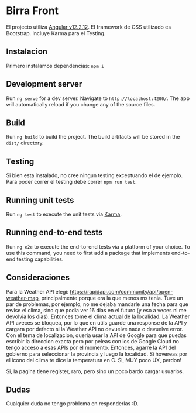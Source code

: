 # Birra Front
El projecto utiliza <a href='https://angular.io/'>Angular v12.2.12</a>. El framework de CSS utilizado es Bootstrap.
Incluye Karma para el Testing.

## Instalacion

Primero instalamos dependencias: `npm i`
## Development server

Run `ng serve` for a dev server. Navigate to `http://localhost:4200/`. The app will automatically reload if you change any of the source files.

## Build

Run `ng build` to build the project. The build artifacts will be stored in the `dist/` directory.

## Testing
Si bien esta instalado, no cree ningun testing exceptuando el de ejemplo. 
Para poder correr el testing debe correr `npm run test`.

## Running unit tests
Run `ng test` to execute the unit tests via [Karma](https://karma-runner.github.io).

## Running end-to-end tests

Run `ng e2e` to execute the end-to-end tests via a platform of your choice. To use this command, you need to first add a package that implements end-to-end testing capabilities.

## Consideraciones
Para la Weather API elegi: https://rapidapi.com/community/api/open-weather-map, principalmente porque era la que menos ms tenia. Tuve un par de problemas, por ejemplo, no me dejaba mandarle una fecha para que revise el clima, sino que podia ver 16 dias en el futuro (y eso a veces ni me devolvia los dias). Entonces tome el clima actual de la localidad.
La Weather API aveces se bloquea, por lo que en utils guarde una response de la API y cargara por defecto si la Weather API no devuelve nada o devuelve error.
Con el tema de localizacion, queria usar la API de Google para que puedas escribir la direccion exacta pero por peleas con los de Google Cloud no tengo acceso a esas APIs por el momento. Entonces, agarre la API del gobierno para seleccionar la provincia y luego la localidad.
Si hovereas por el icono del clima te dice la temperatura en C. Si, MUY poco UX, perdon!

Si, la pagina tiene register, raro, pero sino un poco bardo cargar usuarios.

## Dudas
Cualquier duda no tengo problema en responderlas :D.

